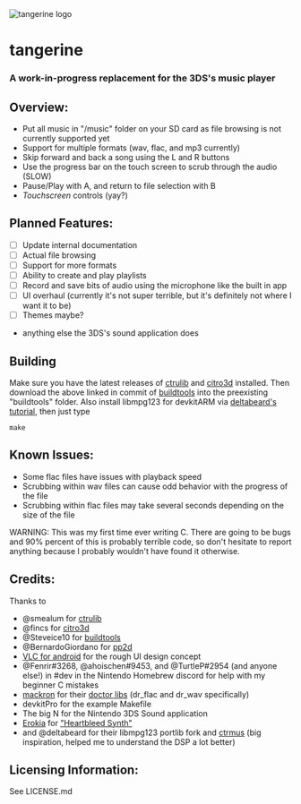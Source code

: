 <img src="https://github.com/tesnos/tangerine/raw/master/meta/logo.png" alt="tangerine logo">

# tangerine
### A work-in-progress replacement for the 3DS's music player


## Overview:
- Put all music in "/music" folder on your SD card as file browsing is not currently supported yet
- Support for multiple formats (wav, flac, and mp3 currently)
- Skip forward and back a song using the L and R buttons
- Use the progress bar on the touch screen to scrub through the audio (SLOW)
- Pause/Play with A, and return to file selection with B
- *Touchscreen* controls (yay?)


## Planned Features:
- [ ] Update internal documentation
- [ ] Actual file browsing
- [ ] Support for more formats
- [ ] Ability to create and play playlists
- [ ] Record and save bits of audio using the microphone like the built in app
- [ ] UI overhaul (currently it's not super terrible, but it's definitely not where I want it to be)
- [ ] Themes maybe?
+ anything else the 3DS's sound application does

## Building
Make sure you have the latest releases of [ctrulib](https://github.com/smealum/ctrulib/releases) and [citro3d](https://github.com/fincs/citro3d/releases) installed.  Then download the above linked in commit of [buildtools](https://github.com/Steveice10/buildtools/tree/adf5fa3e8382a0a3847ec3f7dcff781417c8751c) into the preexisting "buildtools" folder.  Also install libmpg123 for devkitARM via
[deltabeard's tutorial](https://github.com/deltabeard/3ds_portlibs), then just type
```
make
```


## Known Issues:
- Some flac files have issues with playback speed
- Scrubbing within wav files can cause odd behavior with the progress of the file
- Scrubbing within flac files may take several seconds depending on the size of the file

WARNING: This was my first time ever writing C. There are going to be bugs and 90% percent of this is probably terrible code, so don't hesitate to report anything because I probably wouldn't have found it otherwise.



## Credits:
Thanks to
- @smealum for [ctrulib](https://github.com/smealum/ctrulib)
- @fincs for [citro3d](https://github.com/fincs/citro3d)
- @Steveice10 for [buildtools](https://github.com/Steveice10/buildtools)
- @BernardoGiordano for [pp2d](https://github.com/BernardoGiordano/Checkpoint/tree/master/source/pp2d)
- [VLC for android](https://www.videolan.org/vlc/download-android.html) for the rough UI design concept
- @Fenrir#3268, @ahoischen#9453, and @TurtleP#2954 (and anyone else!) in #dev in the Nintendo Homebrew discord for help with my beginner C mistakes
- [mackron](https://mackron.github.io/) for their [doctor libs](https://github.com/mackron/dr_libs) (dr_flac and dr_wav specifically)
- devkitPro for the example Makefile
- The big N for the Nintendo 3DS Sound application
- [Erokia](https://freesound.org/people/Erokia) for ["Heartbleed Synth"](https://freesound.org/people/Erokia/sounds/414770/)
- and @deltabeard for their libmpg123 portlib fork and [ctrmus](https://github.com/deltabeard/ctrmus) (big inspiration, helped me to understand the DSP a lot better)



## Licensing Information:
See LICENSE.md